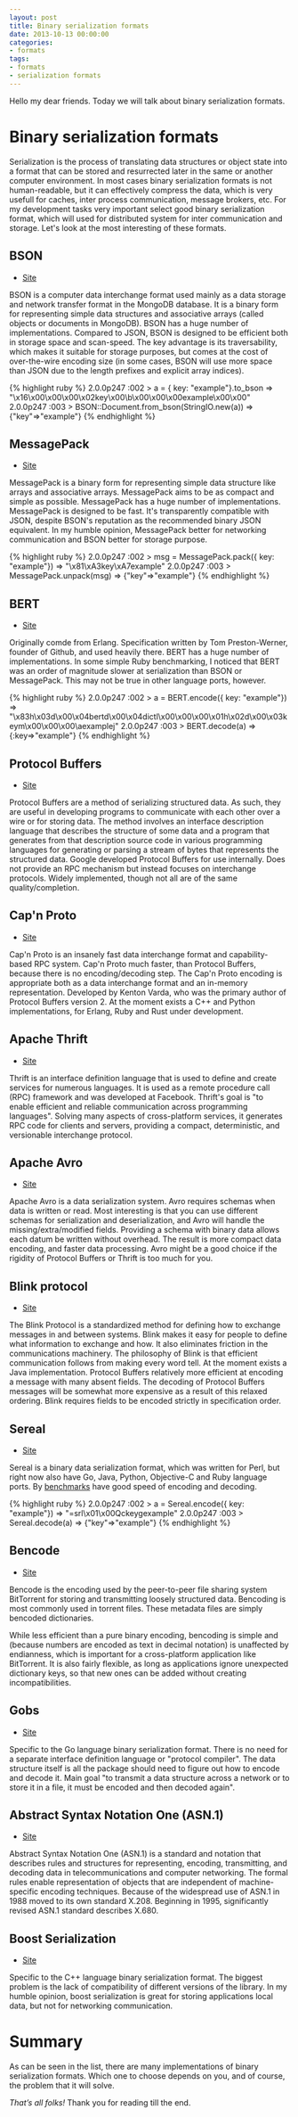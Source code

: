 ```yaml
---
layout: post
title: Binary serialization formats
date: 2013-10-13 00:00:00
categories:
- formats
tags:
- formats
- serialization formats
---
```

Hello my dear friends. Today we will talk about binary serialization formats.

# Binary serialization formats

Serialization is the process of translating data structures or object state into a format that can be stored and resurrected later in the same or another computer environment. In most cases binary serialization formats is not human-readable, but it can effectively compress the data, which is very usefull for caches, inter process communication, message brokers, etc. For my development tasks very important select good binary serialization format, which will used for distributed system for inter communication and storage. Let's look at the most interesting of these formats.

## BSON

* [Site](http://bsonspec.org/)

BSON is a computer data interchange format used mainly as a data storage and network transfer format in the MongoDB database. It is a binary form for representing simple data structures and associative arrays (called objects or documents in MongoDB). BSON has a huge number of implementations. Compared to JSON, BSON is designed to be efficient both in storage space and scan-speed. The key advantage is its traversability, which makes it suitable for storage purposes, but comes at the cost of over-the-wire encoding size (in some cases, BSON will use more space than JSON due to the length prefixes and explicit array indices).

{% highlight ruby %}
2.0.0p247 :002 > a = { key: "example"}.to_bson
 => "\x16\x00\x00\x00\x02key\x00\b\x00\x00\x00example\x00\x00"
2.0.0p247 :003 > BSON::Document.from_bson(StringIO.new(a))
 => {"key"=>"example"}
{% endhighlight %}

## MessagePack

* [Site](http://msgpack.org/)

MessagePack is a binary form for representing simple data structure like arrays and associative arrays. MessagePack aims to be as compact and simple as possible. MessagePack has a huge number of implementations. MessagePack is designed to be fast. It's transparently compatible with JSON, despite BSON's reputation as the recommended binary JSON equivalent. In my humble opinion, MessagePack better for networking communication and BSON better for storage purpose.

{% highlight ruby %}
2.0.0p247 :002 > msg = MessagePack.pack({ key: "example"})
 => "\x81\xA3key\xA7example"
2.0.0p247 :003 > MessagePack.unpack(msg)
 => {"key"=>"example"}
{% endhighlight %}

## BERT

* [Site](http://bert-rpc.org/)

Originally comde from Erlang. Specification written by Tom Preston-Werner, founder of Github, and used heavily there. BERT has a huge number of implementations. In some simple Ruby benchmarking, I noticed that BERT was an order of magnitude slower at serialization than BSON or MessagePack. This may not be true in other language ports, however.

{% highlight ruby %}
2.0.0p247 :002 > a = BERT.encode({ key: "example"})
 => "\x83h\x03d\x00\x04bertd\x00\x04dictl\x00\x00\x00\x01h\x02d\x00\x03keym\x00\x00\x00\aexamplej"
2.0.0p247 :003 > BERT.decode(a)
 => {:key=>"example"}
{% endhighlight %}

## Protocol Buffers

* [Site](https://code.google.com/p/protobuf/)

Protocol Buffers are a method of serializing structured data. As such, they are useful in developing programs to communicate with each other over a wire or for storing data. The method involves an interface description language that describes the structure of some data and a program that generates from that description source code in various programming languages for generating or parsing a stream of bytes that represents the structured data. Google developed Protocol Buffers for use internally. Does not provide an RPC mechanism but instead focuses on interchange protocols. Widely implemented, though not all are of the same quality/completion.

## Cap'n Proto

* [Site](http://kentonv.github.io/capnproto/)

Cap'n Proto is an insanely fast data interchange format and capability-based RPC system. Cap'n Proto much faster, than Protocol Buffers, because there is no encoding/decoding step. The Cap'n Proto encoding is appropriate both as a data interchange format and an in-memory representation. Developed by Kenton Varda, who was the primary author of Protocol Buffers version 2. At the moment exists a C++ and Python implementations, for Erlang, Ruby and Rust under development.

## Apache Thrift

* [Site](http://thrift.apache.org/)

Thrift is an interface definition language that is used to define and create services for numerous languages. It is used as a remote procedure call (RPC) framework and was developed at Facebook. Thrift's goal is "to enable efficient and reliable communication across programming languages". Solving many aspects of cross-platform services, it generates RPC code for clients and servers, providing a compact, deterministic, and versionable interchange protocol.

## Apache Avro

* [Site](http://avro.apache.org/docs/current/)

Apache Avro is a data serialization system. Avro requires schemas when data is written or read. Most interesting is that you can use different schemas for serialization and deserialization, and Avro will handle the missing/extra/modified fields. Providing a schema with binary data allows each datum be written without overhead. The result is more compact data encoding, and faster data processing. Avro might be a good choice if the rigidity of Protocol Buffers or Thrift is too much for you.

## Blink protocol

* [Site](http://blinkprotocol.org/)

The Blink Protocol is a standardized method for defining how to exchange messages in and between systems. Blink makes it easy for people to define what information to exchange and how. It also eliminates friction in the communications machinery. The philosophy of Blink is that efficient communication follows from making every word tell. At the moment exists a Java implementation. Protocol Buffers relatively more efficient at encoding a message with many absent fields. The decoding of Protocol Buffers messages will be somewhat more expensive as a result of this relaxed ordering. Blink requires fields to be encoded strictly in specification order.

## Sereal

* [Site](https://github.com/Sereal/Sereal)

Sereal is a binary data serialization format, which was written for Perl, but right now also have Go, Java, Python, Objective-C and Ruby language ports. By [benchmarks](https://github.com/Sereal/Sereal/wiki/Sereal-Comparison-Graphs) have good speed of encoding and decoding.

{% highlight ruby %}
2.0.0p247 :002 > a = Sereal.encode({ key: "example"})
 => "=srl\x01\x00Qckeygexample"
2.0.0p247 :003 > Sereal.decode(a)
 => {"key"=>"example"}
{% endhighlight %}

## Bencode

* [Site](https://wiki.theory.org/BitTorrentSpecification)

Bencode is the encoding used by the peer-to-peer file sharing system BitTorrent for storing and transmitting loosely structured data. Bencoding is most commonly used in torrent files. These metadata files are simply bencoded dictionaries.

While less efficient than a pure binary encoding, bencoding is simple and (because numbers are encoded as text in decimal notation) is unaffected by endianness, which is important for a cross-platform application like BitTorrent. It is also fairly flexible, as long as applications ignore unexpected dictionary keys, so that new ones can be added without creating incompatibilities.

## Gobs

* [Site](http://golang.org/pkg/encoding/gob/)

Specific to the Go language binary serialization format. There is no need for a separate interface definition language or "protocol compiler". The data structure itself is all the package should need to figure out how to encode and decode it. Main goal "to transmit a data structure across a network or to store it in a file, it must be encoded and then decoded again".

## Abstract Syntax Notation One (ASN.1)

* [Site](http://www.itu.int/ITU-T/asn1/index.html)

Abstract Syntax Notation One (ASN.1) is a standard and notation that describes rules and structures for representing, encoding, transmitting, and decoding data in telecommunications and computer networking. The formal rules enable representation of objects that are independent of machine-specific encoding techniques. Because of the widespread use of ASN.1 in 1988 moved to its own standard X.208. Beginning in 1995, significantly revised ASN.1 standard describes X.680.

## Boost Serialization

* [Site](http://www.boost.org/libs/serialization/)

Specific to the C++ language binary serialization format. The biggest problem is the lack of compatibility of different versions of the library. In my humble opinion, boost serialization is great for storing applications local data, but not for networking communication.

# Summary

As can be seen in the list, there are many implementations of binary serialization formats. Which one to choose depends on you, and of course, the problem that it will solve.

*That’s all folks!* Thank you for reading till the end.